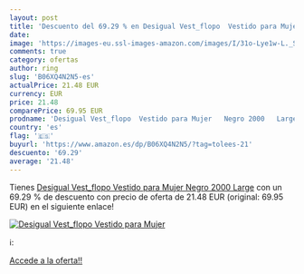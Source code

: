 ```yaml
---
layout: post
title: 'Descuento del 69.29 % en Desigual Vest_flopo  Vestido para Mujer '
date: 
image: 'https://images-eu.ssl-images-amazon.com/images/I/31o-Lye1w-L._SL200_.jpg'
comments: true
category: ofertas
author: ring
slug: 'B06XQ4N2N5-es'
actualPrice: 21.48 EUR
currency: EUR
price: 21.48
comparePrice: 69.95 EUR
prodname: 'Desigual Vest_flopo  Vestido para Mujer   Negro 2000   Large'
country: 'es'
flag: '🇪🇸'
buyurl: 'https://www.amazon.es/dp/B06XQ4N2N5/?tag=tolees-21'
descuento: '69.29'
average: '21.48'
---
```


Tienes [Desigual Vest_flopo  Vestido para Mujer   Negro 2000   Large](https://www.amazon.es/dp/B06XQ4N2N5/?tag=tolees-21) con un 69.29 % de descuento con precio de oferta de 21.48 EUR (original: 69.95 EUR) en el siguiente enlace!

[![Desigual Vest_flopo  Vestido para Mujer ](https://images-eu.ssl-images-amazon.com/images/I/31o-Lye1w-L._SL200_.jpg)](https://www.amazon.es/dp/B06XQ4N2N5/?tag=tolees-21)

ℹ️:


[Accede a la oferta!!](https://www.amazon.es/dp/B06XQ4N2N5/?tag=tolees-21)
